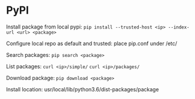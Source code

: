 # PyPI

Install package from local pypi:
`pip install --trusted-host <ip> --index-url <url> <package>`

Configure local repo as default and trusted:
place pip.conf under /etc/

Search packages:
`pip search <package>`

List packages:
`curl <ip>/simple/`
`curl <ip>/packages/`

Download package:
`pip download <package>`

Install location:
usr/local/lib/python3.6/dist-packages/package
